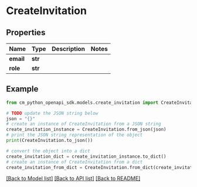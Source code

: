# CreateInvitation


## Properties

Name | Type | Description | Notes
------------ | ------------- | ------------- | -------------
**email** | **str** |  | 
**role** | **str** |  | 

## Example

```python
from cm_python_openapi_sdk.models.create_invitation import CreateInvitation

# TODO update the JSON string below
json = "{}"
# create an instance of CreateInvitation from a JSON string
create_invitation_instance = CreateInvitation.from_json(json)
# print the JSON string representation of the object
print(CreateInvitation.to_json())

# convert the object into a dict
create_invitation_dict = create_invitation_instance.to_dict()
# create an instance of CreateInvitation from a dict
create_invitation_from_dict = CreateInvitation.from_dict(create_invitation_dict)
```
[[Back to Model list]](../README.md#documentation-for-models) [[Back to API list]](../README.md#documentation-for-api-endpoints) [[Back to README]](../README.md)


